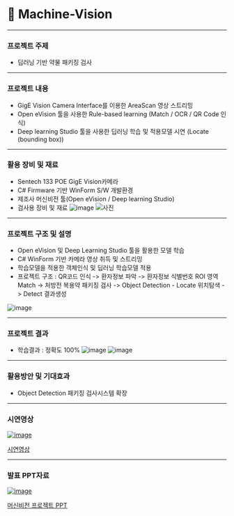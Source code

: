 # 📸 Machine-Vision
---
### 프로젝트 주제
- 딥러닝 기반 약물 패키징 검사

---
### 프로젝트 내용
- GigE Vision Camera Interface를 이용한 AreaScan 영상 스트리밍
- Open eVision 툴을 사용한 Rule-based learning (Match / OCR / QR Code 인식)
- Deep learning Studio 툴을 사용한 딥러닝 학습 및 적용모델 시연 (Locate (bounding box)) 

---
### 활용 장비 및 재료
- Sentech 133 POE GigE Vision카메라
- C# Firmware 기반 WinForm S/W 개발환경
- 제조사 머신비전 툴(Open eVision / Deep learning Studio)
- 검사용 장비 및 재료
![image](https://github.com/kwanyeong/Machine-Vision/assets/124857002/3d5503cf-3614-40bd-a543-d05c04dc1538)
![사진](https://github.com/kwanyeong/Machine-Vision/assets/124857002/1dd7d669-85c8-4468-8ca4-1628875a3944)


---
### 프로젝트 구조 및 설명
- Open eVision 및 Deep Learning Studio 툴을 활용한 모델 학습
- C# WinForm 기반 카메라 영상 취득 및 스트리밍
- 학습모델을 적용한 객체인식 및 딥러닝 학습모델 적용
- 프로젝트 구조 : QR코드 인식 -> 환자정보 파악 -> 환자정보 식별번호 ROI 영역 Match -> 처방전 복용약 패키징 검사 -> Object Detection - Locate 위치탐색 -> Detect 결과생성

![image](https://github.com/kwanyeong/Machine-Vision/assets/124857002/6d0f373a-cbe9-4460-bf97-982b136b92e8)

---
### 프로젝트 결과
- 학습결과 : 정확도 100% 
![image](https://github.com/kwanyeong/Machine-Vision/assets/124857002/03943062-f0d2-4638-9564-c4d571df655d)
![image](https://github.com/kwanyeong/Machine-Vision/assets/124857002/2f8e7cec-9d49-497f-8870-78e1820673cf)




---
### 활용방안 및 기대효과
- Object Detection 패키징 검사시스템 확장


---
### 시연영상
[![image](https://github.com/kwanyeong/Machine-Vision/assets/124857002/67af54d5-5943-4bb3-aed6-b9d1464323d4)](https://www.youtube.com/watch?v=bYPGRWwtdWc)

[시연영상](https://www.youtube.com/watch?v=bYPGRWwtdWc)

---
### 발표 PPT자료
[![image](https://github.com/kwanyeong/Machine-Vision/assets/124857002/f7b2b9a4-f938-486f-82ca-6ca065e4aabd)](https://github.com/kwanyeong/Machine-Vision/files/15148029/default.pptx)



[머신비전 프로젝트 PPT](https://github.com/kwanyeong/Machine-Vision/files/15148029/default.pptx)
